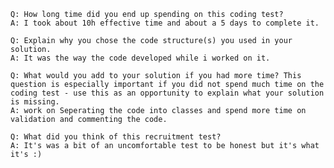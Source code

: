     Q: How long time did you end up spending on this coding test?
    A: I took about 10h effective time and about a 5 days to complete it.
    
    Q: Explain why you chose the code structure(s) you used in your solution.
    A: It was the way the code developed while i worked on it.
    
    Q: What would you add to your solution if you had more time? This question is especially important if you did not spend much time on the coding test - use this as an opportunity to explain what your solution is missing.
    A: work on Seperating the code into classes and spend more time on validation and commenting the code.
    
    Q: What did you think of this recruitment test?
    A: It's was a bit of an uncomfortable test to be honest but it's what it's :)
